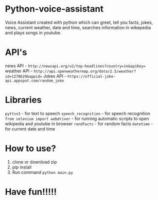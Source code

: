 # Python-voice-assistant
Voice Assistant created with python which can greet, tell you facts, jokes, news, current weather, date and time, searches information in wikepedia and plays songs in youtube.

# API's
news API - `http://newsapi.org/v2/top-headlines?country=in&apiKey=`
weather API - `http://api.openweathermap.org/data/2.5/weather?id=1278629&appid=`
Jokes API - `https://official-joke-api.appspot.com/random_joke`

# Libraries
`pyttsx3` - for text to speech
`speech_recognition` - for speech recognition
`from selenium import webdriver` - for running automatic scripts to open wikipedia and youtube in browser
`randfacts` - for random facts
`datetime` - for current date and time

# How to use?
1. clone or download zip
2. pip install <above libraries>
3. Run command `python main.py`
  
# Have fun!!!!!
